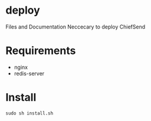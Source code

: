 # deploy
Files and Documentation Neccecary to deploy ChiefSend

# Requirements
- nginx
- redis-server

# Install

```
sudo sh install.sh
```
